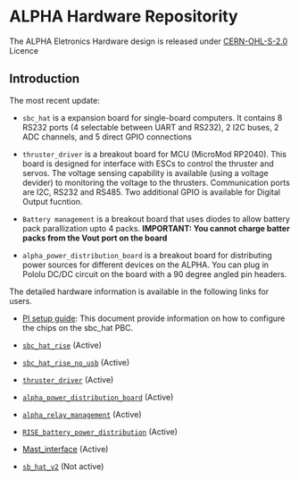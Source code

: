 # ALPHA Hardware Repositority

The ALPHA Eletronics Hardware design is released under  [CERN-OHL-S-2.0](https://ohwr.org/cern_ohl_s_v2.txt) Licence
## **Introduction**

The most recent update:

- `sbc_hat` is a expansion board for single-board computers. It contains 8 RS232 ports (4 selectable between UART and RS232), 2 I2C buses, 2 ADC channels, and 5 direct GPIO connections


- `thruster_driver` is a breakout board for MCU (MicroMod RP2040). This board is designed for interface with ESCs to control the thruster and servos. The voltage sensing capability is available (using a voltage devider) to monitoring the voltage to the thrusters. Communication ports are I2C, RS232 and RS485. Two additional GPIO is available for Digital Output fucntion.
 
- `Battery management` is a breakout board that uses diodes to allow battery pack parallization upto 4 packs. **IMPORTANT: You cannot charge batter packs from the Vout port on the board**

- `alpha_power_distribution_board` is a breakout board for distributing power sources for different devices on the ALPHA. You can plug in Pololu DC/DC circuit on the board with a 90 degree angled pin headers. 

The detailed hardware information is available in the following links for users.
- [PI setup guide](https://github.com/GSO-soslab/alpha_hardware/blob/master/doc/PI_setup_guide.md): This document provide information on how to configure the chips on the sbc_hat PBC.

- [`sbc_hat_rise`](https://github.com/GSO-soslab/alpha_hardware/blob/master/doc/Boards/SBC_HAT_RISE.md) (Active)

- [`sbc_hat_rise_no_usb`](https://github.com/GSO-soslab/alpha_hardware/blob/master/doc/Boards/SBC_HAT_RISE_no_usb.md) (Active)

- [`thruster_driver`](https://github.com/GSO-soslab/alpha_hardware/blob/master/doc/Boards/Thruster_driver.md) (Active)

- [`alpha_power_distribution_board`](https://github.com/GSO-soslab/alpha_hardware/blob/master/doc/Boards/Alpha_power_distribution.md) (Active)

- [`alpha_relay_management`](https://github.com/GSO-soslab/alpha_hardware/blob/master/doc/Boards/Alpha_relay_management.md) (Active)

- [`RISE_battery_power_distribution`](https://github.com/GSO-soslab/alpha_hardware/blob/master/doc/Boards/RISE_battery_power_distribution.md) (Active)

- [Mast_interface]() (Active)

- [`sb_hat_v2`](https://github.com/GSO-soslab/alpha_hardware/blob/master/doc/Boards/SBC%20HAT%20V2.md) (Not active)